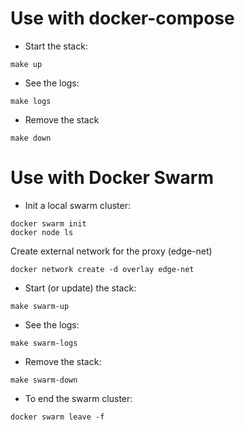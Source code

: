# Use with docker-compose

* Start the stack:
```
make up
```

* See the logs:
```
make logs
```

* Remove the stack
```
make down
```



# Use with Docker Swarm

* Init a local swarm cluster:

```
docker swarm init
docker node ls
```

Create external network for the proxy (edge-net)

```
docker network create -d overlay edge-net
```

* Start (or update) the stack:
```
make swarm-up
```

* See the logs:
```
make swarm-logs
```

* Remove the stack:
```
make swarm-down
```

* To end the swarm cluster:
```
docker swarm leave -f
```
